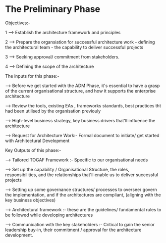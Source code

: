  # The Preliminary Phase


Objectives:- 

1 --> Establish the architecture framework and principles

2 --> Prepare the organsiation for successful architecture work - defining the architectural team - the capability to deliver successful projects

3 --> Seeking approval/ commitment from stakeholders.

4 --> Defining the scope of the architecture

The inputs for this phase:-

--> Before we get started with the ADM Phase, it's essential to have a grasp of the current organisational structure, and how it supports the enterprise architecture

--> Review the tools, existing EAs , frameworks standards, best practices tht had been utilised by the organisation previouly

--> High-level business strategy, key business drivers that'll influence the architecture

--> Request for Architecture Work:- Formal document to initiate/ get started with Architectural Development

Key Outputs of this phase:-

--> Tailored TOGAF Framework :- Specific to our organisational needs

--> Set up the capability / Organisational Structure, the roles, responsibilities, and the relationships that'll enable us to deliver successful projects

--> Setting up some governance structures/ processes to oversee/ govern the implementation, and if the architectures are compliant, (aligning with the key business objectives)

--> Architectural framework :- these are the guidelines/ fundamental rules to be followed while developing architectures

--> Communication with the key stakeholders :- Critical to gain the senior leadership buy-in, their commitment / approval for the architecture development.

